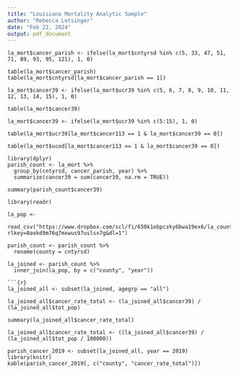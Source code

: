 ```yaml
---
title: "Louisiana Mortality Analytic Sample"
author: "Rebecca Letsinger"
date: "Feb 22, 2024"
output: pdf_document
---
```


```{r}
la_mort$cancer_parish <- ifelse(la_mort$cntyrsd %in% c(5, 33, 47, 51, 71, 89, 93, 95, 121), 1, 0)
```

```{r}
table(la_mort$cancer_parish)
table(la_mort$cntyrsd[la_mort$cancer_parish == 1])
```

```{r}
la_mort$cancer39 <- ifelse(la_mort$ucr39 %in% c(5, 6, 7, 8, 9, 10, 11, 12, 13, 14, 15), 1, 0)
```

```{r}
table(la_mort$cancer39)
```

```{r}
la_mort$cancer39 <- ifelse(la_mort$ucr39 %in% c(5:15), 1, 0)
```

```{r}
table(la_mort$ucr39[la_mort$cancer113 == 1 & la_mort$cancer39 == 0])
```

```{r}
table(la_mort$ucod[la_mort$cancer113 == 1 & la_mort$cancer39 == 0])
```

```{r}
library(dplyr)
parish_count <- la_mort %>%
  group_by(cntyrsd, cancer_parish, year) %>%
  summarize(cancer39 = sum(cancer39, na.rm = TRUE))
```

```{r}
summary(parish_count$cancer39)
```

```{r}
library(readr)
```

```{r}
la_pop <- 
  read_csv("https://www.dropbox.com/scl/fi/650k1obpczky6bwa19ex6/la_county_pop.csv?rlkey=0aokd9m76q7mxwus97uslsx7g&dl=1")
```

```{r}
parish_count <- parish_count %>%
  rename(county = cntyrsd)
```

```{r} 
la_joined <- parish_count %>%
  inner_join(la_pop, by = c("county", "year"))
  
```{r}
la_joined_all <- subset(la_joined, agegrp == "all")
```

```{r}
la_joined_all$cancer_rate_total <- (la_joined_all$cancer39) / (la_joined_all$tot_pop)
```

```{r}
summary(la_joined_all$cancer_rate_total)
```

```{r}
la_joined_all$cancer_rate_total <- ((la_joined_all$cancer39) / (la_joined_all$tot_pop / 100000))
```

```{r}
parish_cancer_2019 <- subset(la_joined_all, year == 2019)
library(knitr)
kable(parish_cancer_2019[, c("county", "cancer_rate_total")])
```
